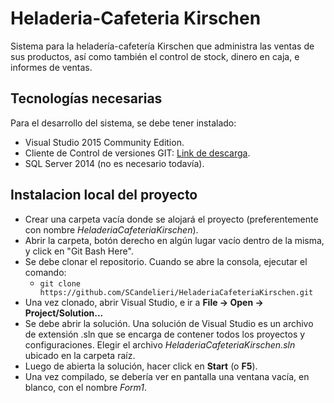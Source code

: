 # Heladeria-Cafeteria Kirschen

Sistema para la heladería-cafetería Kirschen que administra las ventas de sus productos, así como también el control de stock, dinero en caja, e informes de ventas.

## Tecnologías necesarias

Para el desarrollo del sistema, se debe tener instalado:
  + Visual Studio 2015 Community Edition.
  + Cliente de Control de versiones GIT: [Link de descarga](https://git-scm.com/download/win).
  + SQL Server 2014 (no es necesario todavía).

## Instalacion local del proyecto
  + Crear una carpeta vacía donde se alojará el proyecto (preferentemente con nombre *HeladeriaCafeteriaKirschen*).
  + Abrir la carpeta, botón derecho en algún lugar vacío dentro de la misma, y click en "Git Bash Here".
  + Se debe clonar el repositorio. Cuando se abre la consola, ejecutar el comando:
    + ``` git clone https://github.com/SCandelieri/HeladeriaCafeteriaKirschen.git ```
  + Una vez clonado, abrir Visual Studio, e ir a **File -> Open -> Project/Solution...**
  + Se debe abrir la solución. Una solución de Visual Studio es un archivo de extensión .sln que se encarga de contener todos los proyectos y configuraciones. Elegir el archivo *HeladeriaCafeteriaKirschen.sln* ubicado en la carpeta raíz.
  + Luego de abierta la solución, hacer click en **Start** (o **F5**).
  + Una vez compilado, se debería ver en pantalla una ventana vacía, en blanco, con el nombre *Form1*.
